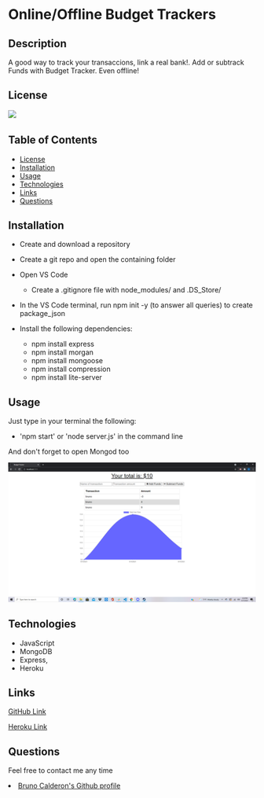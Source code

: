 # Online/Offline Budget Trackers
## Description
A good way to track your transaccions, link a real bank!. 
Add or subtrack Funds with Budget Tracker. Even offline!

## License

[![](https://img.shields.io/npm/l/inquirer)]()
## Table of Contents
  - [License](#license)
  - [Installation](#installation)
  - [Usage](#usage)
  - [Technologies](#technologies)
  - [Links](#links)
  - [Questions](#questions)

## Installation

- Create and download a repository

- Create a git repo and open the containing folder

- Open VS Code

  - Create a .gitignore file with node_modules/ and .DS_Store/


- In the VS Code terminal, run npm init -y (to answer all queries) to create package_json

- Install the following dependencies:
  - npm install express
  - npm install morgan
  - npm install mongoose
  - npm install compression
  - npm install lite-server

## Usage
Just type in your terminal the following:
- 'npm start' or 'node server.js' in the command line

And don't forget to open Mongod too

   <img src="./assets/Screenshot (33).png" alt="Failed to load the screenshot">

## Technologies

- JavaScript
- MongoDB
- Express,
- Heroku

## Links

[GitHub Link](https://github.com/bruno192000/budget-tracker)

[Heroku Link](https://nameless-ridge-55768.herokuapp.com/)

## Questions
  <p>Feel free to contact me any time </p>
  <li> <a href="https://github.com/bruno192000" target="_blank">Bruno Calderon's Github profile</a></li

